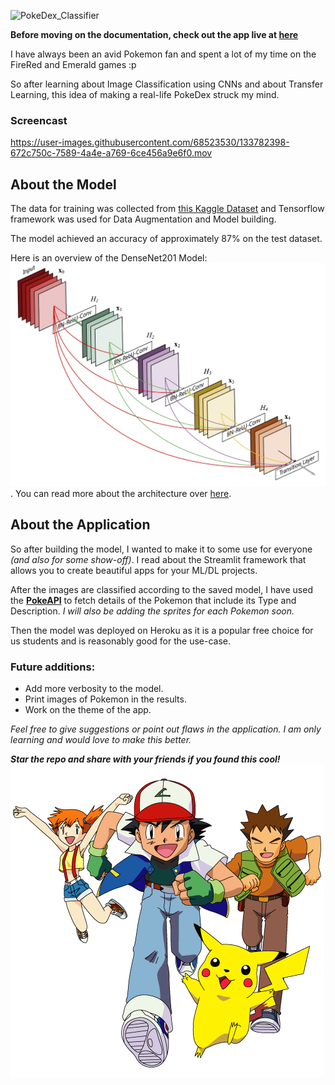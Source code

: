 ![PokeDex_Classifier](https://socialify.git.ci/GunjanDhanuka/PokeDex_Classifier/image?description=1&descriptionEditable=Your%20friend%20in%20the%20Kalos%20Region!%20Built%20with%20the%20power%20of%20DenseNet201%20and%20Streamlit!&logo=https%3A%2F%2Fgithub.com%2FGunjanDhanuka%2FPokeDex_Classifier%2Fblob%2Fmaster%2Fgit_images%2Fpokedex.png%3Fraw%3Dtrue&owner=1&pattern=Diagonal%20Stripes&stargazers=1&theme=Light)

**Before moving on the documentation, check out the app live at [here](https://pokedexgd.herokuapp.com/)**

I have always been an avid Pokemon fan and spent a lot of my time on the FireRed and Emerald games :p

So after learning about Image Classification using CNNs and about Transfer Learning, this idea of making a real-life PokeDex struck my mind.

### Screencast
https://user-images.githubusercontent.com/68523530/133782398-672c750c-7589-4a4e-a769-6ce456a9e6f0.mov

## About the Model
The data for training was collected from [this Kaggle Dataset](https://www.kaggle.com/lantian773030/pokemonclassification) and Tensorflow framework was used for Data Augmentation and Model building. 

The model achieved an accuracy of approximately 87% on the test dataset.

Here is an overview of the DenseNet201 Model:
![DenseNet201](git_images/densenet.jpeg).
You can read more about the architecture over [here](https://arxiv.org/pdf/1608.06993).

## About the Application
So after building the model, I wanted to make it to some use for everyone *(and also for some show-off)*. I read about the Streamlit framework that allows you to create beautiful apps for your ML/DL projects. 

After the images are classified according to the saved model, I have used the **[PokeAPI](https://pokeapi.co/)** to fetch details of the Pokemon that include its Type and Description. *I will also be adding the sprites for each Pokemon soon.*

Then the model was deployed on Heroku as it is a popular free choice for us students and is reasonably good for the use-case.


### Future additions:
- Add more verbosity to the model.
- Print images of Pokemon in the results.
- Work on the theme of the app.


*Feel free to give suggestions or point out flaws in the application. I am only learning and would love to make this better.*


***Star the repo and share with your friends if you found this cool!***
![Kanto](git_images/kanto.png)
